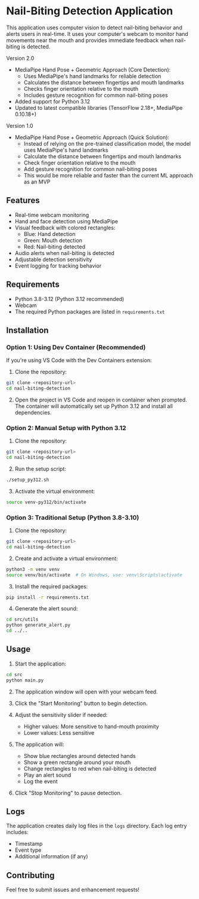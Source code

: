 # Nail-Biting Detection Application

This application uses computer vision to detect nail-biting behavior and alerts users in real-time. It uses your computer's webcam to monitor hand movements near the mouth and provides immediate feedback when nail-biting is detected.

Version 2.0
- MediaPipe Hand Pose + Geometric Approach (Core Detection):
  * Uses MediaPipe's hand landmarks for reliable detection
  * Calculates the distance between fingertips and mouth landmarks
  * Checks finger orientation relative to the mouth
  * Includes gesture recognition for common nail-biting poses
- Added support for Python 3.12
- Updated to latest compatible libraries (TensorFlow 2.18+, MediaPipe 0.10.18+)

Version 1.0
- MediaPipe Hand Pose + Geometric Approach (Quick Solution):
  * Instead of relying on the pre-trained classification model, the model uses MediaPipe's hand landmarks
  * Calculate the distance between fingertips and mouth landmarks
  * Check finger orientation relative to the mouth
  * Add gesture recognition for common nail-biting poses
  * This would be more reliable and faster than the current ML approach as an MVP

## Features

- Real-time webcam monitoring
- Hand and face detection using MediaPipe
- Visual feedback with colored rectangles:
  - Blue: Hand detection
  - Green: Mouth detection
  - Red: Nail-biting detected
- Audio alerts when nail-biting is detected
- Adjustable detection sensitivity
- Event logging for tracking behavior

## Requirements

- Python 3.8-3.12 (Python 3.12 recommended)
- Webcam
- The required Python packages are listed in `requirements.txt`

## Installation

### Option 1: Using Dev Container (Recommended)

If you're using VS Code with the Dev Containers extension:

1. Clone the repository:
```bash
git clone <repository-url>
cd nail-biting-detection
```

2. Open the project in VS Code and reopen in container when prompted.
The container will automatically set up Python 3.12 and install all dependencies.

### Option 2: Manual Setup with Python 3.12

1. Clone the repository:
```bash
git clone <repository-url>
cd nail-biting-detection
```

2. Run the setup script:
```bash
./setup_py312.sh
```

3. Activate the virtual environment:
```bash
source venv-py312/bin/activate
```

### Option 3: Traditional Setup (Python 3.8-3.10)

1. Clone the repository:
```bash
git clone <repository-url>
cd nail-biting-detection
```

2. Create and activate a virtual environment:
```bash
python3 -m venv venv
source venv/bin/activate  # On Windows, use: venv\Scripts\activate
```

3. Install the required packages:
```bash
pip install -r requirements.txt
```

4. Generate the alert sound:
```bash
cd src/utils
python generate_alert.py
cd ../..
```

## Usage

1. Start the application:
```bash
cd src
python main.py
```

2. The application window will open with your webcam feed.

3. Click the "Start Monitoring" button to begin detection.

4. Adjust the sensitivity slider if needed:
   - Higher values: More sensitive to hand-mouth proximity
   - Lower values: Less sensitive

5. The application will:
   - Show blue rectangles around detected hands
   - Show a green rectangle around your mouth
   - Change rectangles to red when nail-biting is detected
   - Play an alert sound
   - Log the event

6. Click "Stop Monitoring" to pause detection.

## Logs

The application creates daily log files in the `logs` directory. Each log entry includes:
- Timestamp
- Event type
- Additional information (if any)

## Contributing

Feel free to submit issues and enhancement requests!